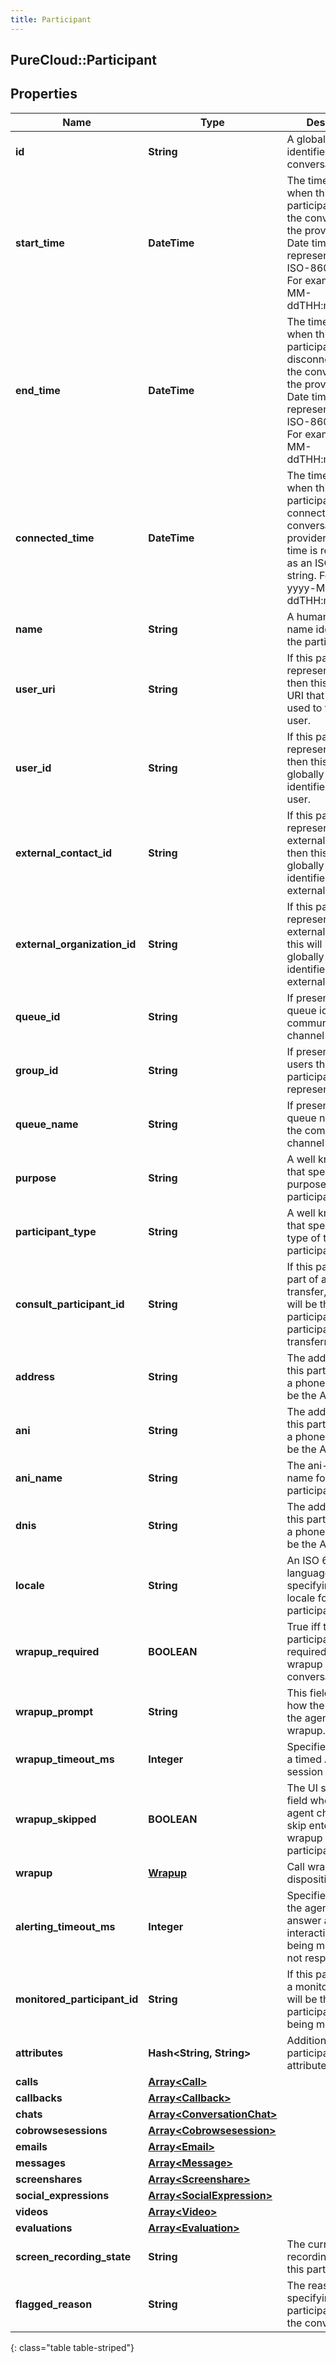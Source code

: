 ```yaml
---
title: Participant
---
```

## PureCloud::Participant

## Properties

|Name | Type | Description | Notes|
|------------ | ------------- | ------------- | -------------|
| **id** | **String** | A globally unique identifier for this conversation. | [optional] |
| **start_time** | **DateTime** | The timestamp when this participant joined the conversation in the provider clock. Date time is represented as an ISO-8601 string. For example: yyyy-MM-ddTHH:mm:ss.SSSZ | [optional] |
| **end_time** | **DateTime** | The timestamp when this participant disconnected from the conversation in the provider clock. Date time is represented as an ISO-8601 string. For example: yyyy-MM-ddTHH:mm:ss.SSSZ | [optional] |
| **connected_time** | **DateTime** | The timestamp when this participant was connected to the conversation in the provider clock. Date time is represented as an ISO-8601 string. For example: yyyy-MM-ddTHH:mm:ss.SSSZ | [optional] |
| **name** | **String** | A human readable name identifying the participant. | [optional] |
| **user_uri** | **String** | If this participant represents a user, then this will be an URI that can be used to fetch the user. | [optional] |
| **user_id** | **String** | If this participant represents a user, then this will be the globally unique identifier for the user. | [optional] |
| **external_contact_id** | **String** | If this participant represents an external contact, then this will be the globally unique identifier for the external contact. | [optional] |
| **external_organization_id** | **String** | If this participant represents an external org, then this will be the globally unique identifier for the external org. | [optional] |
| **queue_id** | **String** | If present, the queue id that the communication channel came in on. | [optional] |
| **group_id** | **String** | If present, group of users the participant represents. | [optional] |
| **queue_name** | **String** | If present, the queue name that the communication channel came in on. | [optional] |
| **purpose** | **String** | A well known string that specifies the purpose of this participant. | [optional] |
| **participant_type** | **String** | A well known string that specifies the type of this participant. | [optional] |
| **consult_participant_id** | **String** | If this participant is part of a consult transfer, then this will be the participant id of the participant being transferred. | [optional] |
| **address** | **String** | The address for the this participant. For a phone call this will be the ANI. | [optional] |
| **ani** | **String** | The address for the this participant. For a phone call this will be the ANI. | [optional] |
| **ani_name** | **String** | The ani-based name for this participant. | [optional] |
| **dnis** | **String** | The address for the this participant. For a phone call this will be the ANI. | [optional] |
| **locale** | **String** | An ISO 639 language code specifying the locale for this participant | [optional] |
| **wrapup_required** | **BOOLEAN** | True iff this participant is required to enter wrapup for this conversation. | [optional] |
| **wrapup_prompt** | **String** | This field controls how the UI prompts the agent for a wrapup. | [optional] |
| **wrapup_timeout_ms** | **Integer** | Specifies how long a timed ACW session will last. | [optional] |
| **wrapup_skipped** | **BOOLEAN** | The UI sets this field when the agent chooses to skip entering a wrapup for this participant. | [optional] |
| **wrapup** | [**Wrapup**](Wrapup.html) | Call wrap up or disposition data. | [optional] |
| **alerting_timeout_ms** | **Integer** | Specifies how long the agent has to answer an interaction before being marked as not responding. | [optional] |
| **monitored_participant_id** | **String** | If this participant is a monitor, then this will be the id of the participant that is being monitored. | [optional] |
| **attributes** | **Hash&lt;String, String&gt;** | Additional participant attributes | [optional] |
| **calls** | [**Array&lt;Call&gt;**](Call.html) |  | [optional] |
| **callbacks** | [**Array&lt;Callback&gt;**](Callback.html) |  | [optional] |
| **chats** | [**Array&lt;ConversationChat&gt;**](ConversationChat.html) |  | [optional] |
| **cobrowsesessions** | [**Array&lt;Cobrowsesession&gt;**](Cobrowsesession.html) |  | [optional] |
| **emails** | [**Array&lt;Email&gt;**](Email.html) |  | [optional] |
| **messages** | [**Array&lt;Message&gt;**](Message.html) |  | [optional] |
| **screenshares** | [**Array&lt;Screenshare&gt;**](Screenshare.html) |  | [optional] |
| **social_expressions** | [**Array&lt;SocialExpression&gt;**](SocialExpression.html) |  | [optional] |
| **videos** | [**Array&lt;Video&gt;**](Video.html) |  | [optional] |
| **evaluations** | [**Array&lt;Evaluation&gt;**](Evaluation.html) |  | [optional] |
| **screen_recording_state** | **String** | The current screen recording state for this participant. | [optional] |
| **flagged_reason** | **String** | The reason specifying why participant flagged the conversation. | [optional] |
{: class="table table-striped"}


